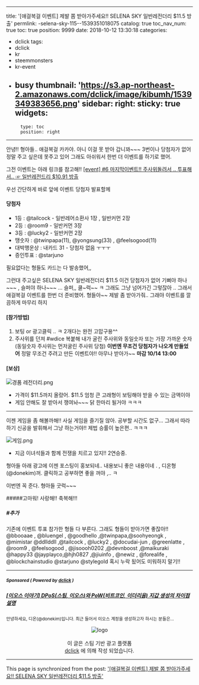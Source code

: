 
---
title: '[애걸복걸 이벤트] 제발 쫌 받아가주세요!! SELENA SKY 일반레전더리 $11.5 방출'
permlink: -selena-sky-115--1539351018075
catalog: true
toc_nav_num: true
toc: true
position: 9999
date: 2018-10-12 13:30:18
categories:
- dclick
tags:
- dclick
- kr
- steemmonsters
- kr-event
- busy
thumbnail: 'https://s3.ap-northeast-2.amazonaws.com/dclick/image/kibumh/1539349383656.png'
sidebar:
    right:
        sticky: true
widgets:
    -
        type: toc
        position: right
---


안녕!! 형아들..  애걸복걸 카카야.
아니 이걸 못 받아 갑니꽈~~~ 3번이나 당첨자가 없어
정말 주고 싶은데 못주고 있어 그래도 아쉬워서 한번 더 
이벤트를 하기로 했어. 

그전 이벤트는 아래 링크를 참고해!!
[[event] #6 마지막이벤트!! 주사위돌려서 .. 투표해서.. ☞ 일반레전드리 $10.91 방출](https://steemit.com/dclick/@kibumh/--1539177552543)

우선 간단하게 바로 앞에 이벤트 당첨자 발표할께
#### 당첨자
- 1등 :  @tailcock  - 일반레어소환사 1장 , 일반커먼 2장
- 2등 :  @room9 - 일반커먼 3장  
- 3등 :  @lucky2 - 일반커먼 2장
- 땡숫자 : @twinpapa(11), @yongsung(33) , @feelsogood(11)
- 대박행운상 : 내카드 31 - 당첨자 없음 ㅜㅜㅜ
- 증인투표 :  @starjuno

필요없다는 형들도 카드는 다 발송했어,,  

그런대 주고싶은  SELENA SKY 일반레전더리 $11.5 이건 당첨자가 없어
기뻐야 하나~~~ ,  슬퍼야 하나~~~ ... 슬퍼,, 쿨~럭~~ ㅋ
그래도 그냥 넘어가긴 그렇잖아 ..
그래서 애걸복걸 이벤트를 한번 더 준비했어.
형들아~~ 제발 좀 받아가줘.. 그래야 이벤트를 깔끔하게 마무리 하지

#### [참가방법]
1. 보팅 or 광고클릭 .. ㅋ 2개다는 완전 고맙구용^^
2. 주사위를 던져  #wdice  복붙해
   내가 굴린 주사위와 동일숫자 또는 가장 가까운 숫자 
   (동일숫자 주사위는 먼저굴린 주사위 당첨)
 **이번엔 무조건 당첨자가 나오게 만들었어**
정말 무조건 주려고 만든 이벤트야!! 아무나 받아가~~
**마감 10/14 13:00**

#### [보상]
![경품 레전더리.png](https://s3.ap-northeast-2.amazonaws.com/dclick/image/kibumh/1539349383656.png)
- 가격이 $11.5까지 올랐어. 
   $11.5 엄청 큰 고래형이 보팅해야 받을 수 있는 금액이야
- 게임 안해도 잘 받아서 쟁여놔~~~ 닭 한마리 될거야 ㅋㅋㅋ

---
이젠 게임을 좀 해볼까해!!
사실 게임을 즐기질 않아. 공부할 시간도 없구...
그래서 따라하기 신공을 발휘해서 그냥 하는거야!!
제법 승률이 높은편.. ㅋㅋㅋ

![게임.png](https://s3.ap-northeast-2.amazonaws.com/dclick/image/kibumh/1539349982218.png)
- 지금 이녀석들과 함께 전쟁을 치르고 있지!! 2연승중.

형아들 아래 광고에 이젠 포스팅이 홍보되네..
내용보니 좋은 내용이네 . , 디온형(@donekim)꺼.
클릭하고 공부하면 좋을 꺼야 ,.. ㅋ

이번엔 꼭 준다.  형아들 굿럭~~~

#####고마워! 사랑해!! 축복해!!!

##### #추가 
기존에 이벤트 투표  참가한 형들 다 부른다. 그래도 형들이 받아가면 좋잖아!! 
@bbooaae , @bluengel , @goodhello ,@twinpapa,@soohyeongk , 
@mimistar @ddllddll ,@tailcock , @lucky2 , @docudai-jun , @greenlatte , @room9  ,  @feelsogood , @jisoooh0202 ,@devnboost ,@maikuraki @happy33 @jayplayco,@hjh0827 ,@jiuinfo , @newiz , @forealife , @blockchainstudio
 @starjuno  @stylegold  혹시 누락 됬어도 미워하지 말기!! 

***
#####  <sub> **Sponsored ( Powered by [dclick](https://www.dclick.io) )** </sub>
##### [[이오스 이야기] DPoS(스팀, 이오스)와 PoW(비트코인, 이더리움) 지갑 생성의 차이점 설명](https://api.dclick.io/v1/c?x=eyJhbGciOiJIUzI1NiIsInR5cCI6IkpXVCJ9.eyJjIjoia2lidW1oIiwicyI6Ii1zZWxlbmEtc2t5LTExNS0tMTUzOTM1MTAxODA3NSIsImEiOls4MV0sInVybCI6Imh0dHBzOi8vc3RlZW1pdC5jb20vZGNsaWNrL0Bkb25la2ltLy1kcG9zLXBvdy0tMTUzOTIzNTkwNjcyNCIsImlhdCI6MTUzOTM1MTAxOCwiZXhwIjoxODU0NzExMDE4fQ.6RCFHnbSd9aj2aLR0KneEzURQDtMmpSuhUtZGMqnB7w)
<sup>안녕하세요, 디온(@donekim)입니다. 최근 들어서 이오스 계정을 생성하고자 하시는 분들은...</sup>
<br><center>![logo](https://steemitimages.com/200x100/https://cdn.steemitimages.com/DQmbjkrc5UT4GgZXygAnS3mLrboAy7Y8gr7R7guB8HG3f5n/logopad500.png)<br><br>이 글은 스팀 기반 광고 플랫폼<br>[dclick](https://www.dclick.io) 에 의해 작성 되었습니다.</center>

- - -

This page is synchronized from the post: ['[애걸복걸 이벤트] 제발 쫌 받아가주세요!! SELENA SKY 일반레전더리 $11.5 방출'](https://steemit.com/@kibumh/-selena-sky-115--1539351018075)
